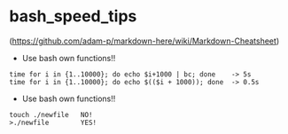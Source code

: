 # bash_speed_tips
(https://github.com/adam-p/markdown-here/wiki/Markdown-Cheatsheet)
  
- Use bash own functions!!
```
time for i in {1..10000}; do echo $i+1000 | bc; done    -> 5s  
time for i in {1..10000}; do echo $(($i + 1000)); done  -> 0.5s  
```

- Use bash own functions!!
```
touch ./newfile   NO!  
>./newfile        YES!  
```
